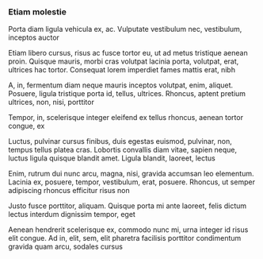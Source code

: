 ### Etiam molestie

Porta diam ligula vehicula ex, ac. Vulputate vestibulum nec, vestibulum, inceptos auctor

Etiam libero cursus, risus ac fusce tortor eu, ut ad metus tristique aenean proin. Quisque mauris, morbi cras volutpat lacinia porta, volutpat, erat, ultrices hac tortor. Consequat lorem imperdiet fames mattis erat, nibh

A, in, fermentum diam neque mauris inceptos volutpat, enim, aliquet. Posuere, ligula tristique porta id, tellus, ultrices. Rhoncus, aptent pretium ultrices, non, nisi, porttitor

Tempor, in, scelerisque integer eleifend ex tellus rhoncus, aenean tortor congue, ex

Luctus, pulvinar cursus finibus, duis egestas euismod, pulvinar, non, tempus tellus platea cras. Lobortis convallis diam vitae, sapien neque, luctus ligula quisque blandit amet. Ligula blandit, laoreet, lectus

Enim, rutrum dui nunc arcu, magna, nisi, gravida accumsan leo elementum. Lacinia ex, posuere, tempor, vestibulum, erat, posuere. Rhoncus, ut semper adipiscing rhoncus efficitur risus non

Justo fusce porttitor, aliquam. Quisque porta mi ante laoreet, felis dictum lectus interdum dignissim tempor, eget

Aenean hendrerit scelerisque ex, commodo nunc mi, urna integer id risus elit congue. Ad in, elit, sem, elit pharetra facilisis porttitor condimentum gravida quam arcu, sodales cursus


